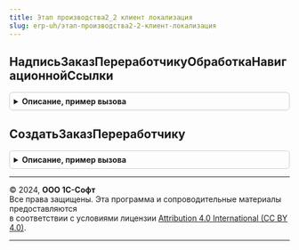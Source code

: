 ```yaml
---
title: Этап производства2_2 клиент локализация
slug: erp-uh/этап-производства2-2-клиент-локализация
---
```



## НадписьЗаказПереработчикуОбработкаНавигационнойСсылки
<details style="margin: 1em 0; padding: 0.5em; border: 1px solid #ccc; border-radius: 6px;">

<summary style="font-weight: bold; cursor: pointer;">Описание, пример вызова</summary>

```bsl

// Обрабатывает нажатие гиперссылки заказа переработчика
//
// Параметры:
// 	Форма - ФормаКлиентскогоПриложения
// 	НавигационнаяСсылкаФорматированнойСтроки - Строка
// 	СтандартнаяОбработка - Булево
//
Процедура НадписьЗаказПереработчикуОбработкаНавигационнойСсылки(Форма, НавигационнаяСсылкаФорматированнойСтроки, СтандартнаяОбработка) Экспорт
```

Пример вызова
```bsl
ЭтапПроизводства2_2КлиентЛокализация.НадписьЗаказПереработчикуОбработкаНавигационнойСсылки(Форма, НавигационнаяСсылкаФорматированнойСтроки, СтандартнаяОбработка) 
```
</details>

## СоздатьЗаказПереработчику
<details style="margin: 1em 0; padding: 0.5em; border: 1px solid #ccc; border-radius: 6px;">

<summary style="font-weight: bold; cursor: pointer;">Описание, пример вызова</summary>

```bsl

// Открывает форму нового заказа переработчику, созданного на основании этапа производства
//
// Параметры:
// 	Объект - ДокументОбъект.ЭтапПроизводства2_2 - объект формы документа
// 	Гиперссылка - Строка - гиперссылка
//
Процедура СоздатьЗаказПереработчику(Объект, Гиперссылка) Экспорт
```

Пример вызова
```bsl
ЭтапПроизводства2_2КлиентЛокализация.СоздатьЗаказПереработчику(Объект, Гиперссылка) 
```
</details>

---

© 2024, **ООО 1С-Софт**  
Все права защищены. Эта программа и сопроводительные материалы предоставляются  
в соответствии с условиями лицензии [Attribution 4.0 International (CC BY 4.0)](https://creativecommons.org/licenses/by/4.0/legalcode).

---
